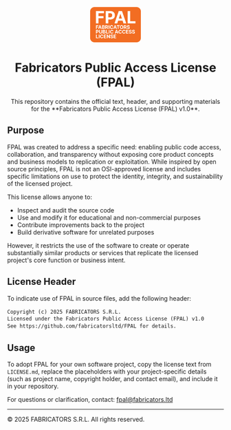 <div align="center">
  <img src="https://raw.githubusercontent.com/fabricatorsltd/FPAL/refs/heads/main/fpal-license-logo.png" alt="FPAL License Logo" height="82" />
  <h1>Fabricators Public Access License (FPAL)</h1>
  <p>This repository contains the official text, header, and supporting materials for the **Fabricators Public Access License (FPAL) v1.0**.</p>
</div>

## Purpose

FPAL was created to address a specific need: enabling public code access, collaboration, and transparency without exposing core product concepts and business models to replication or exploitation. While inspired by open source principles, FPAL is not an OSI-approved license and includes specific limitations on use to protect the identity, integrity, and sustainability of the licensed project.

This license allows anyone to:

* Inspect and audit the source code
* Use and modify it for educational and non-commercial purposes
* Contribute improvements back to the project
* Build derivative software for unrelated purposes

However, it restricts the use of the software to create or operate substantially similar products or services that replicate the licensed project's core function or business intent.

## License Header

To indicate use of FPAL in source files, add the following header:

```txt
Copyright (c) 2025 FABRICATORS S.R.L.
Licensed under the Fabricators Public Access License (FPAL) v1.0
See https://github.com/fabricatorsltd/FPAL for details.
```

## Usage

To adopt FPAL for your own software project, copy the license text from `LICENSE.md`, replace the placeholders with your project-specific details (such as project name, copyright holder, and contact email), and include it in your repository.

For questions or clarification, contact: fpal@fabricators.ltd

---

© 2025 FABRICATORS S.R.L.
All rights reserved.
